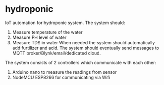 # hydroponic
IoT automation for hydroponic system.
The system should:
1. Measure temperature of the water
2. Measure PH level of water
3. Measure TDS in water
When needed the system should automatically add furtilizer and acid.
The system should eventually send messages to MQTT broker/Blynk/email/dedicated cloud.

The system consists of 2 controllers which communicate with each other:
1. Arduino nano to measure the readings from sensor
2. NodeMCU ESP8266 for communicating via Wifi
